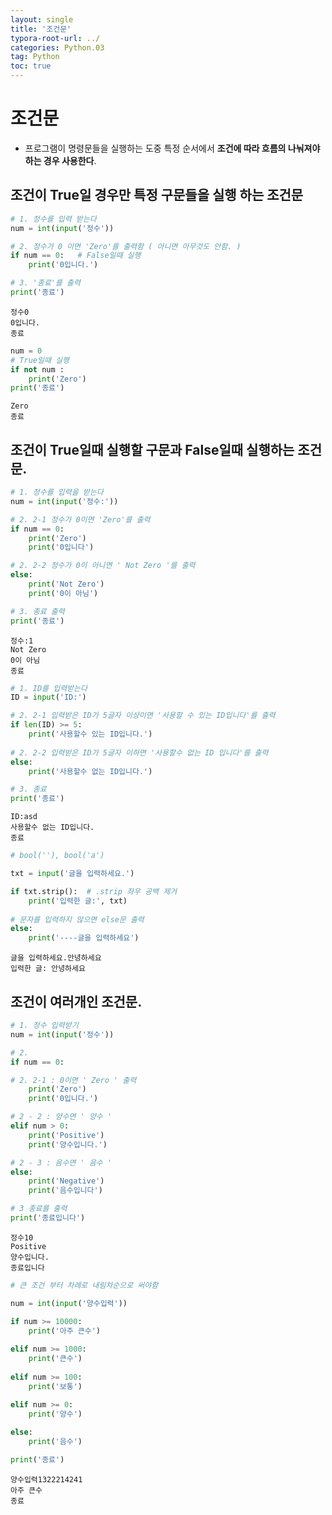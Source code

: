 ```yaml
---
layout: single
title: '조건문'
typora-root-url: ../
categories: Python.03
tag: Python
toc: true
---
```


# 조건문

- 프로그램이 명령문들을 실행하는 도중 특정 순서에서 **조건에 따라 흐름의 나눠져야 하는 경우 사용한다**.

## 조건이 True일 경우만 특정 구문들을 실행 하는 조건문


```python
# 1. 정수를 입력 받는다
num = int(input('정수'))

# 2. 정수가 0 이면 'Zero'를 출력함 ( 아니면 아무것도 안함. )
if num == 0:   # False일때 실행
    print('0입니다.')

# 3. '종료'를 출력
print('종료')
```

    정수0
    0입니다.
    종료



```python
num = 0 
# True일때 실행
if not num : 
    print('Zero')
print('종료')
```

    Zero
    종료

## 조건이 True일때 실행할 구문과 False일때 실행하는 조건문.


```python
# 1. 정수를 입력을 받는다
num = int(input('정수:'))

# 2. 2-1 정수가 0이면 'Zero'를 출력
if num == 0: 
    print('Zero')
    print('0입니다')

# 2. 2-2 정수가 0이 아니면 ' Not Zero '를 출력
else: 
    print('Not Zero')
    print('0이 아님')

# 3. 종료 출력
print('종료')
```

    정수:1
    Not Zero
    0이 아님
    종료



```python
# 1. ID를 입력받는다
ID = input('ID:')

# 2. 2-1 입력받은 ID가 5글자 이상이면 '사용할 수 있는 ID입니다'를 출력
if len(ID) >= 5:
    print('사용할수 있는 ID입니다.')
    
# 2. 2-2 입력받은 ID가 5글자 이하면 '사용할수 없는 ID 입니다'를 출력
else:
    print('사용할수 없는 ID입니다.')

# 3. 종료
print('종료')
```

    ID:asd
    사용할수 없는 ID입니다.
    종료



```python
# bool(''), bool('a')

txt = input('글을 입력하세요.')

if txt.strip():  # .strip 좌우 공백 제거
    print('입력한 글:', txt)
    
# 문자를 입력하지 않으면 else문 출력
else:
    print('----글을 입력하세요')
```

    글을 입력하세요.안녕하세요
    입력한 글: 안녕하세요

## 조건이 여러개인 조건문.


```python
# 1. 정수 입력받기
num = int(input('정수'))

# 2. 
if num == 0:

# 2. 2-1 : 0이면 ' Zero ' 출력
    print('Zero')
    print('0입니다.')

# 2 - 2 : 양수면 ' 양수 ' 
elif num > 0: 
    print('Positive')
    print('양수입니다.')

# 2 - 3 : 음수면 ' 음수 '
else:
    print('Negative')
    print('음수입니다')

# 3 종료를 출력
print('종료입니다')
```

    정수10
    Positive
    양수입니다.
    종료입니다



```python
# 큰 조건 부터 차례로 내림차순으로 써야함

num = int(input('양수입력'))

if num >= 10000:   
    print('아주 큰수')
    
elif num >= 1000:
    print('큰수')
    
elif num >= 100:
    print('보통')

elif num >= 0:
    print('양수')
    
else:
    print('음수')

print('종료')
```

    양수입력1322214241
    아주 큰수
    종료
